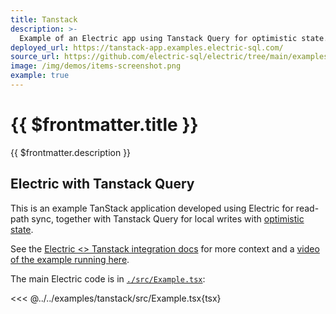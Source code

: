 ```yaml
---
title: Tanstack
description: >-
  Example of an Electric app using Tanstack Query for optimistic state.
deployed_url: https://tanstack-app.examples.electric-sql.com/
source_url: https://github.com/electric-sql/electric/tree/main/examples/tanstack
image: /img/demos/items-screenshot.png
example: true
---
```


# {{ $frontmatter.title }}

{{ $frontmatter.description }}

<DemoCTAs :demo="$frontmatter" />

## Electric with Tanstack Query

This is an example TanStack application developed using Electric for read-path sync, together with Tanstack Query for local writes with [optimistic state](/docs/guides/writes#optimistic-state).

See the [Electric <> Tanstack integration docs](https://electric-sql.com/docs/integrations/tanstack) for more context and a [video of the example running here](https://x.com/msfstef/status/1828763769498952173).

The main Electric code is in [`./src/Example.tsx`](https://github.com/electric-sql/electric/blob/main/examples/tanstack/src/Example.tsx):

<<< @../../examples/tanstack/src/Example.tsx{tsx}

<DemoCTAs :demo="$frontmatter" />
